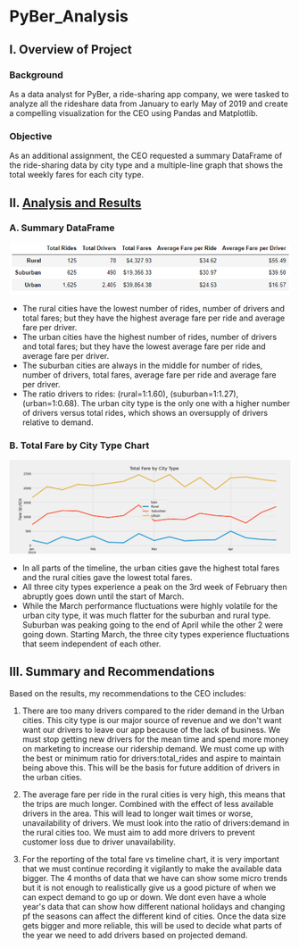 # PyBer_Analysis

## I. Overview of Project

### Background
As a data analyst for PyBer, a ride-sharing app company, we were tasked to analyze all the rideshare data from January to early May of 2019 and create a compelling visualization  for the CEO using Pandas and Matplotlib.

### Objective
As an additional assignment, the CEO requested a summary DataFrame of the ride-sharing data by city type and a multiple-line graph that shows the total weekly fares for each city type.

## II. [Analysis and Results](PyBer_Challenge.ipynb)

### A. Summary DataFrame
![](analysis/Summary_DataFrame.PNG)

- The rural cities have the lowest number of rides, number of drivers and total fares; but they have the highest average fare per ride and average fare per driver.
- The urban cities have the highest number of rides, number of drivers and total fares; but they have the lowest average fare per ride and average fare per driver.
- The suburban cities are always in the middle for number of rides, number of drivers, total fares, average fare per ride and average fare per driver.
- The ratio drivers to rides: (rural=1:1.60), (suburban=1:1.27), (urban=1:0.68). The urban city type is the only one with a higher number of drivers versus total rides, which shows an oversupply of drivers relative to demand.



### B. Total Fare by City Type Chart

![](analysis/PyBer_fare_summary.png)

- In all parts of the timeline, the urban cities gave the highest total fares and the rural cities gave the lowest total fares.
- All three city types experience a peak on the 3rd week of February then abruptly goes down until the start of March.
- While the March performance fluctuations were highly volatile for the urban city type, it was much flatter for the suburban and rural type. Suburban was peaking going to the end of April while the other 2 were going down. Starting March, the three city types experience fluctuations that seem independent of each other.

## III. Summary and Recommendations

Based on the results, my recommendations to the CEO includes:

1) There are too many drivers compared to the rider demand in the Urban cities. This city type is our major source of revenue and we don't want want our drivers to leave our app because of the lack of business. We must stop getting new drivers for the mean time and spend more money on marketing to increase our ridership demand. We must come up with the best or minimum ratio for drivers:total_rides and aspire to maintain being above this. This will be the basis for future addition of drivers in the urban cities. 

2) The average fare per ride in the rural cities is very high, this means that the trips are much longer. Combined with the effect of less available drivers in the area. This will lead to longer wait times or worse, unavailability of drivers. We must look into the ratio of drivers:demand in the rural cities too. We must aim to add more drivers to prevent customer loss due to driver unavailability. 

3) For the reporting of the total fare vs timeline chart, it is very important that we must continue recording it vigilantly to make the available data bigger. The 4 months of data that we have can show some micro trends but it is not enough to realistically give us a good picture of when we can expect demand to go up or down. We dont even have a whole year's data that can show how different national holidays and changing pf the seasons can affect the different kind of cities. Once the data size gets bigger and more reliable, this will be used to decide what parts of the year we need to add drivers based on projected demand.


